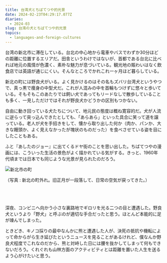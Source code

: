 ```yaml
---
title: 台湾犬とちばてつや的光景
date: 2024-02-23T04:29:17.077Z
diaries:
  - 2024-03
slug: 台湾の犬とちばてつや的光景
topics:
  - languages-and-foreign-cultures
---
```

台湾の新北市に滞在している。台北の中心地から電車やバスでわずか30分ほどの距離に位置するエリアだ。田舎というわけではないが、首都である台北に比べれば地元の風情が色濃く、素朴な魅力が息づいている。観光地の賑わいはなく飲食店では英語が通じにくい。そんなところでかれこれ一ヶ月ほど暮らしている。

新北の町には野良犬がいる。よく見かけるのはその名もズバリ台湾犬というやつで、真っ黒で痩身の中型犬だ。これが人混みの中を首輪もつけずに悠々と歩いている。そもそもこのあたりでは飼い犬であってもリードなしで散歩していることも多く、一見しただけではそれが野良犬かどうかの区別もつかない。

自由に動き回っている犬たちについて、地元民の態度は概ね寛容的だ。犬が人流に逆らって突っ込んできたとしても、「あらあら」といった具合に笑って道を譲っている。老人が犬を手招きをして、懐から取り出した何か（肉か、パンか、大きな饅頭か、よく見えなかったが塊状のものだった）を食べさせている姿を目にしたこともある。

ふと『あしたのジョー』に出てくるドヤ街のことを思い出した。ちばてつやの漫画には、こういった生活の景色がよく描かれている気がする。きっと、1960年代頃までは日本でも同じような光景が見られたのだろう。

![新北市の町](/images/diary/image2.png "新北市の町")

（写真 : 新北の町外れ。旧正月が一段落して、日常の空気が戻ってきた。）

######  ﻿

深夜、コンビニへ向かう小さな裏路地でギロリを光る二つの目と遭遇した。野良犬というより「野犬」と呼ぶのが適切な手合だったと思う。ほとんど本能的に足が竦んでしまった。

ときどき、キノコ採りの最中なんかに熊と遭遇した人が、決死の抵抗や機転によって命からがら生き延びたというニュースを見ることがあるけれど、僕なんか野良犬程度でこれなのだから、熊と対峙した日には腰を抜かしてしまって何もできないだろう。くれぐれも山林方面のアクティビティとは距離を置いた人生を送るよう心がけたいと思う。